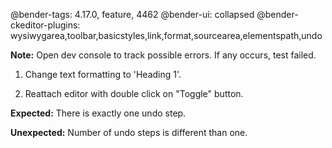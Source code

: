@bender-tags: 4.17.0, feature, 4462
@bender-ui: collapsed
@bender-ckeditor-plugins: wysiwygarea,toolbar,basicstyles,link,format,sourcearea,elementspath,undo

**Note:** Open dev console to track possible errors. If any occurs, test failed.

1. Change text formatting to 'Heading 1'.

2. Reattach editor with double click on "Toggle" button.

**Expected:** There is exactly one undo step.

**Unexpected:** Number of undo steps is different than one.
